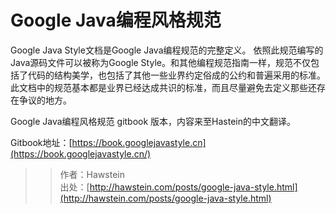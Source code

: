 # Google Java编程风格规范

Google Java Style文档是Google Java编程规范的完整定义。 依照此规范编写的Java源码文件可以被称为Google Style。和其他编程规范指南一样，规范不仅包括了代码的结构美学，也包括了其他一些业界约定俗成的公约和普遍采用的标准。此文档中的规范基本都是业界已经达成共识的标准，而且尽量避免去定义那些还存在争议的地方。

Google Java编程风格规范 gitbook 版本，内容来至Hastein的中文翻译。

Gitbook地址：[https://book.googlejavastyle.cn](https://book.googlejavastyle.cn/)

> > 作者：Hawstein<br>
  出处：[http://hawstein.com/posts/google-java-style.html](http://hawstein.com/posts/google-java-style.html)

